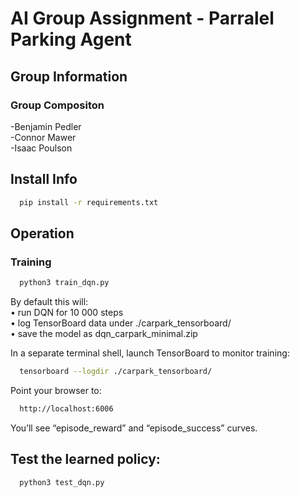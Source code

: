 # AI Group Assignment - Parralel Parking Agent

## Group Information
### Group Compositon
-Benjamin Pedler  
-Connor Mawer   
-Isaac Poulson    

## Install Info  
```bash
  pip install -r requirements.txt
```

## Operation  
### Training
```bash
  python3 train_dqn.py
```
By default this will:  
 • run DQN for 10 000 steps  
 • log TensorBoard data under ./carpark_tensorboard/  
 • save the model as dqn_carpark_minimal.zip  

In a separate terminal shell, launch TensorBoard to monitor training:
```bash
  tensorboard --logdir ./carpark_tensorboard/
```

Point your browser to:
```bash
  http://localhost:6006
```
You’ll see “episode_reward” and “episode_success” curves.

## Test the learned policy:  
```bash
  python3 test_dqn.py
```
